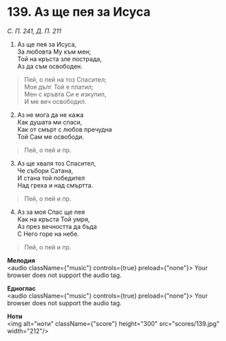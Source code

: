 # 139. Аз ще пея за Исуса

_С. П. 241, Д. П. 211_

1. Аз ще пея за Исуса,  
За любовта Му към мен;  
Той на кръста зле пострада,  
Аз да съм освободен.  

> Пей, о пей на тоз Спасител;  
> Моя дълг Той е платил;  
> Мен с кръвта Си е изкупил,  
> И ме веч освободил.  

2. Аз не мога да не кажа  
Как душата ми спаси,  
Как от смърт с любов пречудна  
Той Сам ме освободи.  

> Пей, о пей и пр.  

3. Аз ще хваля тоз Спасител,  
Че събори Сатана,  
И стана той победител  
Над греха и над смъртта.  

> Пей, о пей и пр.  

4. Аз за моя Спас ще пея  
Как на кръста Той умря,  
Аз през вечността да бъда  
С Него горе на небе.  

> Пей, о пей и пр.

**Мелодия**  
<audio className={"music"} controls={true} preload={"none"}>
    <source src="mp3/139.mp3" type="audio/mpeg"/>
    Your browser does not support the audio tag.
</audio>

**Едноглас**  
<audio className={"music"} controls={true} preload={"none"}>
    <source src="transp/139.mp3" type="audio/mpeg"/>
    Your browser does not support the audio tag.
</audio>

**Ноти**  
<img alt="ноти" className={"score"} height="300" src="scores/139.jpg" width="212"/>
